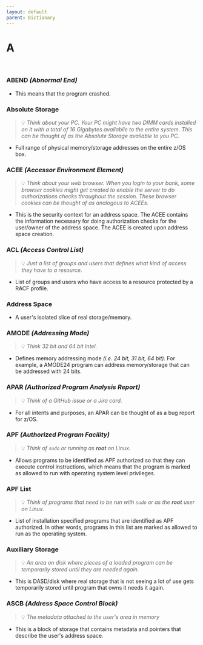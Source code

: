 ```yaml
---
layout: default
parent: Dictionary
---
```


# A

&nbsp;

### ABEND *(Abnormal End)*
* This means that the program crashed.

### Absolute Storage
> 💡 _Think about your PC. Your PC might have two DIMM cards installed on it with a total of 16 Gigabytes availabile to the entire system. This can be thought of as the Absolute Storage available to you PC._

* Full range of physical memory/storage addresses on the entire z/OS box.

### ACEE *(Accessor Environment Element)*
> 💡 _Think about your web browser. When you login to your bank, some browser cookies might get created to enable the server to do authorizations checks throughout the session. These browser cookies can be thought of as analogous to ACEEs._

* This is the security context for an address space. The ACEE contains the information necessary for doing authorization checks for the user/owner of the address space. The ACEE is created upon address space creation.

### ACL *(Access Control List)*
> 💡 _Just a list of groups and users that defines what kind of access they have to a resource._

* List of groups and users who have access to a resource protected by a RACF profile.

### Address Space
* A user's isolated slice of real storage/memory.

### AMODE *(Addressing Mode)*
> 💡 _Think 32 bit and 64 bit Intel._

* Defines memory addressing mode *(i.e. 24 bit, 31 bit, 64 bit)*. For example, a AMODE24 program can address memory/storage that can be addressed with 24 bits.

### APAR *(Authorized Program Analysis Report)*
> 💡 _Think of a GitHub issue or a Jira card._

* For all intents and purposes, an APAR can be thought of as a bug report for z/OS.

### APF *(Authorized Program Facility)*
> 💡 _Think of `sudo` or running as **root** on Linux._

* Allows programs to be identified as APF authorized so that they can execute control instructions, which means that the program is marked as allowed to run with operating system level privileges.

### APF List
> 💡 _Think of programs that need to be run with `sudo` or as the **root** user on Linux._

* List of installation specified programs that are identified as APF authorized. In other words, programs in this list are marked as allowed to run as the operating system.

### Auxiliary Storage
> 💡 _An area on disk where pieces of a loaded program can be temporarily stored until they are needed again._

* This is DASD/disk where real storage that is not seeing a lot of use gets temporarily stored until program that owns it needs it again.

### ASCB *(Address Space Control Block)*
> 💡 _The metadata attached to the user's area in memory_

* This is a block of storage that contains metadata and pointers that describe the user's address space.